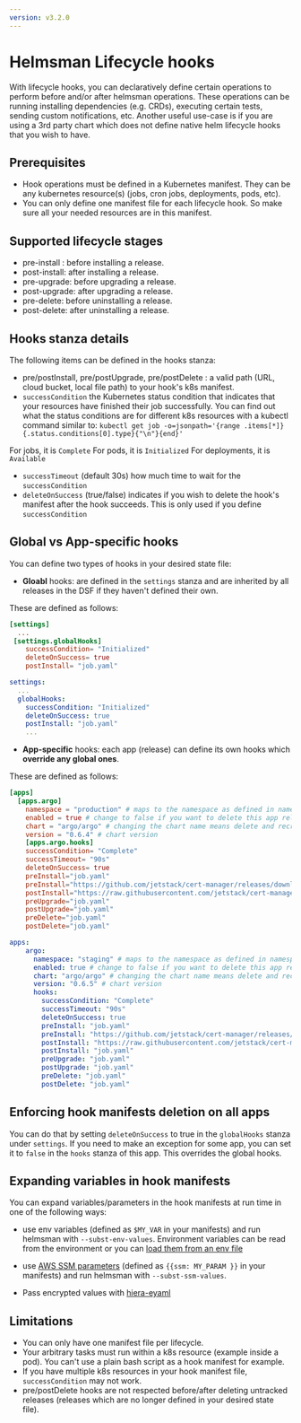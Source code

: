 ```yaml
---
version: v3.2.0
---
```


# Helmsman Lifecycle hooks

With lifecycle hooks, you can declaratively define certain operations to perform before and/or after helmsman operations.
These operations can be running installing dependencies (e.g. CRDs), executing certain tests, sending custom notifications, etc.
Another useful use-case is if you are using a 3rd party chart which does not define native helm lifecycle hooks that you wish to have.

## Prerequisites

- Hook operations must be defined in a Kubernetes manifest. They can be any kubernetes resource(s) (jobs, cron jobs, deployments, pods, etc).
- You can only define one manifest file for each lifecycle hook. So make sure all your needed resources are in this manifest.

## Supported lifecycle stages

- pre-install : before installing a release.
- post-install: after installing a release.
- pre-upgrade: before upgrading a release.
- post-upgrade: after upgrading a release.
- pre-delete: before uninstalling a release.
- post-delete: after uninstalling a release.

## Hooks stanza details

The following items can be defined in the hooks stanza:
- pre/postInstall, pre/postUpgrade, pre/postDelete : a valid path (URL, cloud bucket, local file path) to your hook's k8s manifest.
- `successCondition` the Kubernetes status condition that indicates that your resources have finished their job successfully. You can find out what the status conditions are for different k8s resources with a kubectl command similar to: `kubectl get job -o=jsonpath='{range .items[*]}{.status.conditions[0].type}{"\n"}{end}'` 

For jobs, it is `Complete`
For pods, it is `Initialized`
For deployments, it is `Available`

- `successTimeout` (default 30s) how much time to wait for the `successCondition`
- `deleteOnSuccess` (true/false) indicates if you wish to delete the hook's manifest after the hook succeeds. This is only used if you define `successCondition`

## Global vs App-specific hooks

You can define two types of hooks in your desired state file:

- **Gloabl** hooks: are defined in the `settings` stanza and are inherited by all releases in the DSF if they haven't defined their own.

These are defined as follows:
```toml
[settings]
  ...
 [settings.globalHooks]
    successCondition= "Initialized"
    deleteOnSuccess= true
    postInstall= "job.yaml"
```

```yaml
settings:
  ...
  globalHooks:
    successCondition: "Initialized"
    deleteOnSuccess: true
    postInstall: "job.yaml"
    ...
```

- **App-specific** hooks: each app (release) can define its own hooks which **override any global ones**.

These are defined as follows:

```toml
[apps]
  [apps.argo]
    namespace = "production" # maps to the namespace as defined in namespaces above
    enabled = true # change to false if you want to delete this app release [default = false]
    chart = "argo/argo" # changing the chart name means delete and recreate this release
    version = "0.6.4" # chart version
    [apps.argo.hooks]
    successCondition= "Complete"
    successTimeout= "90s"
    deleteOnSuccess= true
    preInstall="job.yaml"
    preInstall="https://github.com/jetstack/cert-manager/releases/download/v0.14.0/cert-manager.crds.yaml"
    postInstall="https://raw.githubusercontent.com/jetstack/cert-manager/release-0.14/deploy/manifests/00-crds.yaml"
    preUpgrade="job.yaml"
    postUpgrade="job.yaml"
    preDelete="job.yaml"
    postDelete="job.yaml"
```

```yaml
apps:
    argo:
      namespace: "staging" # maps to the namespace as defined in namespaces above
      enabled: true # change to false if you want to delete this app release empty: false:
      chart: "argo/argo" # changing the chart name means delete and recreate this chart
      version: "0.6.5" # chart version
      hooks:
        successCondition: "Complete"
        successTimeout: "90s"
        deleteOnSuccess: true
        preInstall: "job.yaml"
        preInstall: "https://github.com/jetstack/cert-manager/releases/download/v0.14.0/cert-manager.crds.yaml"
        postInstall: "https://raw.githubusercontent.com/jetstack/cert-manager/release-0.14/deploy/manifests/00-crds.yaml"
        postInstall: "job.yaml"
        preUpgrade: "job.yaml"
        postUpgrade: "job.yaml"
        preDelete: "job.yaml"
        postDelete: "job.yaml"
```

## Enforcing hook manifests deletion on all apps

You can do that by setting `deleteOnSuccess` to true in the `globalHooks` stanza under `settings`. If you need to make an exception for some app, you can set it to `false` in the `hooks` stanza of this app. This overrides the global hooks.

## Expanding variables in hook manifests

You can expand variables/parameters in the hook manifests at run time in one of the following ways:

- use env variables (defined as `$MY_VAR` in your manifests) and run helmsman with `--subst-env-values`. Environment variables can be read from the environment or you can [load them from an env file](https://github.com/Praqma/helmsman/blob/master/docs/how_to/apps/secrets.md#passing-secrets-from-env-files)

- use [AWS SSM parameters](https://docs.aws.amazon.com/systems-manager/latest/userguide/systems-manager-parameter-store.html) (defined as `{{ssm: MY_PARAM }}` in your manifests) and run helmsman with `--subst-ssm-values`.

- Pass encrypted values with [hiera-eyaml](https://github.com/Praqma/helmsman/blob/master/docs/how_to/settings/use-hiera-eyaml-as-secrets-encryption.md)


## Limitations

- You can only have one manifest file per lifecycle.
- Your arbitrary tasks must run within a k8s resource (example inside a pod). You can't use a plain bash script as a hook manifest for example.
- If you have multiple k8s resources in your hook manifest file, `successCondition` may not work. 
- pre/postDelete hooks are not respected before/after deleting untracked releases (releases which are no longer defined in your desired state file).
